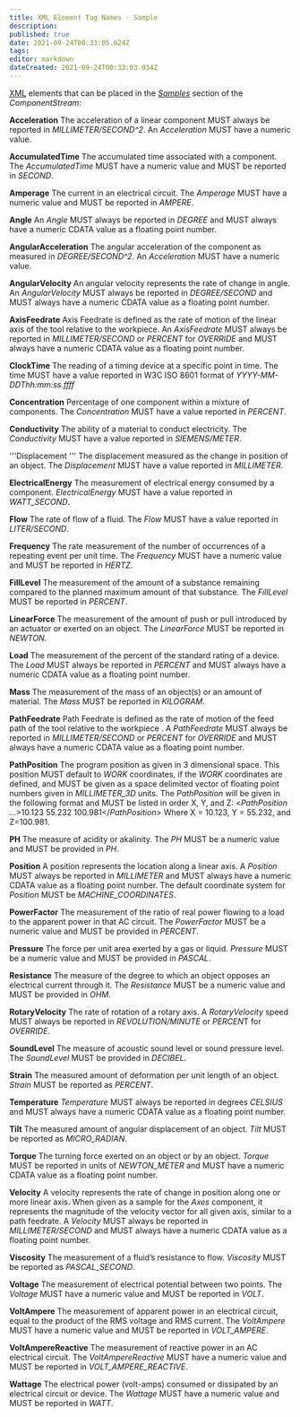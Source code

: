 ```yaml
---
title: XML Element Tag Names - Sample
description: 
published: true
date: 2021-09-24T00:33:05.624Z
tags: 
editor: markdown
dateCreated: 2021-09-24T00:33:03.034Z
---
```


[XML](/Terminology "wikilink") elements that can be placed in the
*[Samples](/Terminology "wikilink")* section of the *ComponentStream*:

**Acceleration** The acceleration of a linear component MUST always be
reported in *MILLIMETER/SECOND^2*. An *Acceleration* MUST have a numeric
value.

**AccumulatedTime** The accumulated time associated with a component.
The *AccumulatedTime* MUST have a numeric value and MUST be reported in
*SECOND*.

**Amperage** The current in an electrical circuit. The *Amperage* MUST
have a numeric value and MUST be reported in *AMPERE*.

**Angle** An *Angle* MUST always be reported in *DEGREE* and MUST always
have a numeric CDATA value as a floating point number.

**AngularAcceleration** The angular acceleration of the component as
measured in *DEGREE/SECOND^2*. An *Acceleration* MUST have a numeric
value.

**AngularVelocity** An angular velocity represents the rate of change in
angle. An *AngularVelocity* MUST always be reported in *DEGREE/SECOND*
and MUST always have a numeric CDATA value as a floating point number.

**AxisFeedrate** Axis Feedrate is defined as the rate of motion of the
linear axis of the tool relative to the workpiece. An *AxisFeedrate*
MUST always be reported in *MILLIMETER/SECOND* or *PERCENT* for
*OVERRIDE* and MUST always have a numeric CDATA value as a floating
point number.

**ClockTime** The reading of a timing device at a specific point in
time. The time MUST have a value reported in W3C ISO 8601 format of
*YYYY-MM-DDThh:mm:ss.ffff*

**Concentration** Percentage of one component within a mixture of
components. The *Concentration* MUST have a value reported in *PERCENT*.

**Conductivity** The ability of a material to conduct electricity. The
*Conductivity* MUST have a value reported in *SIEMENS/METER*.

'''Displacement ''' The displacement measured as the change in position
of an object. The *Displacement* MUST have a value reported in
*MILLIMETER*.

**ElectricalEnergy** The measurement of electrical energy consumed by a
component. *ElectricalEnergy* MUST have a value reported in
*WATT_SECOND*.

**Flow** The rate of flow of a fluid. The *Flow* MUST have a value
reported in *LITER/SECOND*.

**Frequency** The rate measurement of the number of occurrences of a
repeating event per unit time. The *Frequency* MUST have a numeric value
and MUST be reported in *HERTZ*.

**FillLevel** The measurement of the amount of a substance remaining
compared to the planned maximum amount of that substance. The
*FillLevel* MUST be reported in *PERCENT*.

**LinearForce** The measurement of the amount of push or pull introduced
by an actuator or exerted on an object. The *LinearForce* MUST be
reported in *NEWTON*.

**Load** The measurement of the percent of the standard rating of a
device. The *Load* MUST always be reported in *PERCENT* and MUST always
have a numeric CDATA value as a floating point number.

**Mass** The measurement of the mass of an object(s) or an amount of
material. The *Mass* MUST be reported in *KILOGRAM*.

**PathFeedrate** Path Feedrate is defined as the rate of motion of the
feed path of the tool relative to the workpiece . A *PathFeedrate* MUST
always be reported in *MILLIMETER/SECOND* or *PERCENT* for *OVERRIDE*
and MUST always have a numeric CDATA value as a floating point number.

**PathPosition** The program position as given in 3 dimensional space.
This position MUST default to *WORK* coordinates, if the *WORK*
coordinates are defined, and MUST be given as a space delimited vector
of floating point numbers given in *MILLIMETER_3D* units. The
*PathPosition* will be given in the following format and MUST be listed
in order X, Y, and Z: \<*PathPosition* …\>10.123 55.232
100.981\</*PathPosition*\> Where X = 10.123, Y = 55.232, and Z=100.981.

**PH** The measure of acidity or akalinity. The *PH* MUST be a numeric
value and MUST be provided in *PH*.

**Position** A position represents the location along a linear axis. A
*Position* MUST always be reported in *MILLIMETER* and MUST always have
a numeric CDATA value as a floating point number. The default coordinate
system for *Position* MUST be *MACHINE_COORDINATES*.

**PowerFactor** The measurement of the ratio of real power flowing to a
load to the apparent power in that AC circuit. The *PowerFactor* MUST be
a numeric value and MUST be provided in *PERCENT*.

**Pressure** The force per unit area exerted by a gas or liquid.
*Pressure* MUST be a numeric value and MUST be provided in *PASCAL*.

**Resistance** The measure of the degree to which an object opposes an
electrical current through it. The *Resistance* MUST be a numeric value
and MUST be provided in *OHM*.

**RotaryVelocity** The rate of rotation of a rotary axis. A
*RotaryVelocity* speed MUST always be reported in *REVOLUTION/MINUTE* or
*PERCEN*T for *OVERRIDE*.

**SoundLevel** The measure of acoustic sound level or sound pressure
level. The *SoundLevel* MUST be provided in *DECIBEL*.

**Strain** The measured amount of deformation per unit length of an
object. *Strain* MUST be reported as *PERCENT*.

**Temperature** *Temperature* MUST always be reported in degrees
*CELSIUS* and MUST always have a numeric CDATA value as a floating point
number.

**Tilt** The measured amount of angular displacement of an object.
*Tilt* MUST be reported as *MICRO_RADIAN*.

**Torque** The turning force exerted on an object or by an object.
*Torque* MUST be reported in units of *NEWTON_METER* and MUST have a
numeric CDATA value as a floating point number.

**Velocity** A velocity represents the rate of change in position along
one or more linear axis. When given as a sample for the *Axes*
component, it represents the magnitude of the velocity vector for all
given axis, similar to a path feedrate. A *Velocity* MUST always be
reported in *MILLIMETER/SECOND* and MUST always have a numeric CDATA
value as a floating point number.

**Viscosity** The measurement of a fluid’s resistance to flow.
*Viscosity* MUST be reported as *PASCAL_SECOND*.

**Voltage** The measurement of electrical potential between two points.
The *Voltage* MUST have a numeric value and MUST be reported in *VOLT*.

**VoltAmpere** The measurement of apparent power in an electrical
circuit, equal to the product of the RMS voltage and RMS current. The
*VoltAmpere* MUST have a numeric value and MUST be reported in
*VOLT_AMPERE*.

**VoltAmpereReactive** The measurement of reactive power in an AC
electrical circuit. The *VoltAmpereReactive* MUST have a numeric value
and MUST be reported in *VOLT_AMPERE_REACTIVE*.

**Wattage** The electrical power (volt-amps) consumed or dissipated by
an electrical circuit or device. The *Wattage* MUST have a numeric value
and MUST be reported in *WATT*.